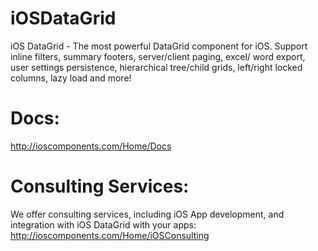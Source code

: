 # iOSDataGrid


iOS DataGrid - The most powerful DataGrid component for iOS. Support inline filters, summary footers, server/client paging, excel/ word export, user settings persistence, hierarchical tree/child grids, left/right locked columns, lazy load and more!

# Docs:
http://ioscomponents.com/Home/Docs

# Consulting Services:
We offer consulting services, including iOS App development, and integration with iOS DataGrid with your apps:
http://ioscomponents.com/Home/iOSConsulting
